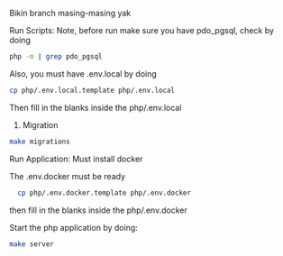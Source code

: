 Bikin branch masing-masing yak

Run Scripts:
Note, before run make sure you have pdo_pgsql, check by doing
```bash
php -m | grep pdo_pgsql
```
Also, you must have .env.local by doing
```bash
cp php/.env.local.template php/.env.local
```
Then fill in the blanks inside the php/.env.local


1. Migration
```bash
make migrations
```

Run Application:
Must install  docker

The .env.docker must be ready
```bash
  cp php/.env.docker.template php/.env.docker
```
then fill in the blanks inside the php/.env.docker

Start the php application by doing:
```bash
make server
```

